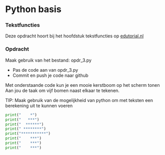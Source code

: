 # Python basis

### Tekstfuncties
Deze opdracht hoort bij het hoofdstuk tekstfuncties op [edutorial.nl](https://www.edutorial.nl)

### Opdracht
Maak gebruik van het bestand: opdr_3.py
* Pas de code aan van opdr_3.py
* Commit en push je code naar github

Met onderstaande code kun je een mooie kerstboom op het scherm tonen
Aan jou de taak om vijf bomen naast elkaar te tekenen.

TIP: Maak gebruik van de mogelijkheid van python om met teksten een berekening uit te kunnen voeren

```python
print("    *")
print("   ***")
print("  ******")
print(" ********")
print("***********")
print("    ***")
print("    ***")
print("    ***")
```







